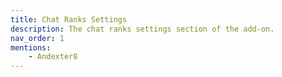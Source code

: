 ```yaml
---
title: Chat Ranks Settings
description: The chat ranks settings section of the add-on.
nav_order: 1
mentions:
    - Andexter8
---
```


<template-Stub />
